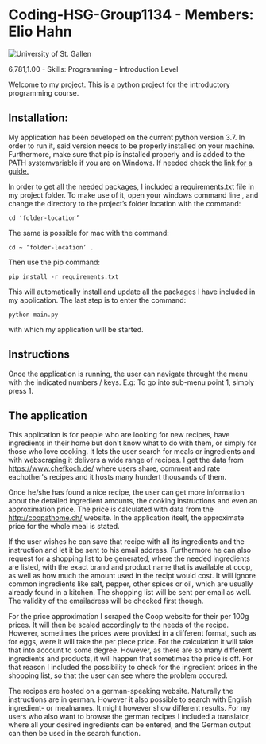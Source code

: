 # Coding-HSG-Group1134 - Members: Elio Hahn
![University of St. Gallen](https://images.ecosia.org/L_7Z3IlQPAI7RVqrb1QRQpIsVfE=/0x390/smart/https%3A%2F%2Fupload.wikimedia.org%2Fwikipedia%2Fen%2Fthumb%2Fb%2Fb5%2FUniversity_of_St._Gallen_logo_english.svg%2F640px-University_of_St._Gallen_logo_english.svg.png)

6,781,1.00 - Skills: Programming - Introduction Level


Welcome to my project. This is a python project for the introductory programming course.


## Installation: 

My application has been developed on the current python version 3.7. In order to run it, said version needs to be properly installed on your machine. Furthermore, make sure that pip is installed properly and is added to the PATH systemvariable if you are on Windows. If needed check the [link for a guide.](https://matthewhorne.me/how-to-install-python-and-pip-on-windows-10/)


In order to get all the needed packages, I included a requirements.txt file in my project folder. To make use of it, open your windows command line , and change the directory to the project’s folder location with the command: 
```
cd ‘folder-location’
```
The same is possible for mac with the command: 
```
cd ~ ‘folder-location’ .
```
Then use the pip command: 
```
pip install -r requirements.txt
```
This will automatically install and update all the packages I have included in my application. The last step is to enter the command: 
```
python main.py 
```
with which my application will be started. 

## Instructions

Once the application is running, the user can navigate throught the menu with the indicated numbers / keys. E.g: To go into sub-menu point 1, simply press 1.

## The application

This application is for people who are looking for new recipes, have ingredients in their home but don't know what to do with them, or simply for those who love cooking. It lets the user search for meals or ingredients and with webscraping it delivers a wide range of recipes. I get the data from https://www.chefkoch.de/ where users share, comment and rate eachother's recipes and it hosts many hundert thousands of them.

Once he/she has found a nice recipe, the user can get more information about the detailed ingredient amounts, the cooking instructions and even an approximation price. The price is calculated with data from the http://coopathome.ch/ website. In the application itself, the approximate price for the whole meal is stated. 

If the user wishes he can save that recipe with all its ingredients and the instruction and let it be sent to his email address. Furthermore he can also request for a shopping list to be generated, where the needed ingredients are listed, with the exact brand and product name that is available at coop, as well as how much the amount used in the recipt would cost. It will ignore common ingredients like salt, pepper, other spices or oil, which are usually already found in a kitchen. The shopping list will be sent per email as well. The validity of the emailadress will be checked first though.

For the price approximation I scraped the Coop website for their per 100g prices. It will then be scaled accordingly to the needs of the recipe. However, sometimes the prices were provided in a different format, such as for eggs, were it will take the per piece price. For the calculation it will take that into account to some degree. However, as there are so many different ingredients and products, it will happen that sometimes the price is off. For that reason I included the possibility to check for the ingredient prices in the shopping list, so that the user can see where the problem occured.

The recipes are hosted on a german-speaking website. Naturally the instructions are in german. However it also possible to search with English ingredient- or mealnames. It might however show different results. For my users who also want to browse the german recipes I included a translator, where all your desired ingredients can be entered, and the German output can then be used in the search function. 
